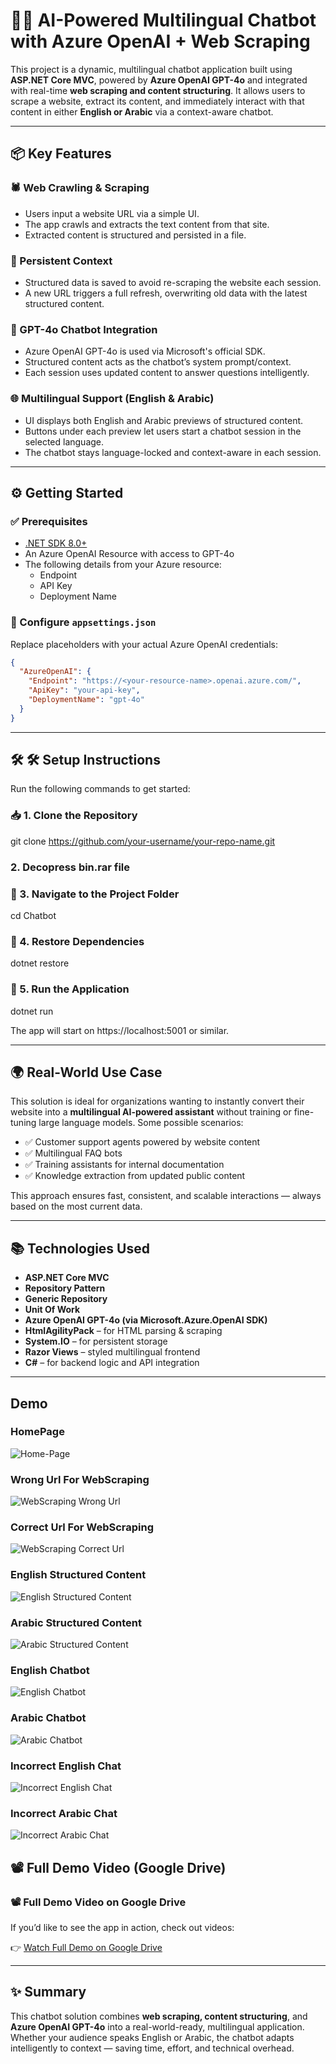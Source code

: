 # 🤖🌐 AI-Powered Multilingual Chatbot with Azure OpenAI + Web Scraping

This project is a dynamic, multilingual chatbot application built using **ASP.NET Core MVC**, powered by **Azure OpenAI GPT-4o** and integrated with real-time **web scraping and content structuring**. It allows users to scrape a website, extract its content, and immediately interact with that content in either **English or Arabic** via a context-aware chatbot.

---

## 📦 Key Features

### 🕷️ Web Crawling & Scraping
- Users input a website URL via a simple UI.
- The app crawls and extracts the text content from that site.
- Extracted content is structured and persisted in a file.

### 💾 Persistent Context
- Structured data is saved to avoid re-scraping the website each session.
- A new URL triggers a full refresh, overwriting old data with the latest structured content.

### 🤖 GPT-4o Chatbot Integration
- Azure OpenAI GPT-4o is used via Microsoft's official SDK.
- Structured content acts as the chatbot’s system prompt/context.
- Each session uses updated content to answer questions intelligently.

### 🌐 Multilingual Support (English & Arabic)
- UI displays both English and Arabic previews of structured content.
- Buttons under each preview let users start a chatbot session in the selected language.
- The chatbot stays language-locked and context-aware in each session.

---

## ⚙️ Getting Started

### ✅ Prerequisites

- [.NET SDK 8.0+](https://dotnet.microsoft.com/en-us/download/dotnet/8.0)
- An Azure OpenAI Resource with access to GPT-4o
- The following details from your Azure resource:
  - Endpoint
  - API Key
  - Deployment Name

### 📄 Configure `appsettings.json`

Replace placeholders with your actual Azure OpenAI credentials:

```json
{
  "AzureOpenAI": {
    "Endpoint": "https://<your-resource-name>.openai.azure.com/",
    "ApiKey": "your-api-key",
    "DeploymentName": "gpt-4o"
  }
}
```

---

## 🛠️ 🛠️ Setup Instructions
Run the following commands to get started:

### 📥 1. Clone the Repository
git clone https://github.com/your-username/your-repo-name.git

### 2. Decopress bin.rar file

### 📂 3. Navigate to the Project Folder
cd Chatbot

### 🔧 4. Restore Dependencies
dotnet restore

### 🏃 5. Run the Application
dotnet run

The app will start on https://localhost:5001 or similar.

---


## 🌍 Real-World Use Case

This solution is ideal for organizations wanting to instantly convert their website into a **multilingual AI-powered assistant** without training or fine-tuning large language models. Some possible scenarios:

- ✅ Customer support agents powered by website content  
- ✅ Multilingual FAQ bots  
- ✅ Training assistants for internal documentation  
- ✅ Knowledge extraction from updated public content  

This approach ensures fast, consistent, and scalable interactions — always based on the most current data.


---

## 📚 Technologies Used

- **ASP.NET Core MVC**
- **Repository Pattern** 
- **Generic Repository**  
- **Unit Of Work** 
- **Azure OpenAI GPT-4o (via Microsoft.Azure.OpenAI SDK)**
- **HtmlAgilityPack** – for HTML parsing & scraping
- **System.IO** – for persistent storage
- **Razor Views** – styled multilingual frontend
- **C#** – for backend logic and API integration

---


## Demo
### HomePage
![Home-Page](/assets/HomePage.png)

### Wrong Url For WebScraping
![WebScraping Wrong Url](/assets/UI_ForScraping1.png)

### Correct Url For WebScraping
![WebScraping Correct Url](/assets/UI_ForScraping2.png)

### English Structured Content
![English Structured Content](/assets/English_StructuredContent.png)

### Arabic Structured Content
![Arabic Structured Content](/assets/Arabic_StructuredContent.png)

### English Chatbot
![English Chatbot](/assets/EnglishChat.png)

### Arabic Chatbot
![Arabic Chatbot](/assets/ArabicChat.png)

### Incorrect English Chat
![Incorrect English Chat](/assets/IncorrectQuestions_EnglishChat.png)

### Incorrect Arabic Chat
![Incorrect Arabic Chat](/assets/IncorrectQuestions_ArabicChat.png)



## 📽️ Full Demo Video (Google Drive)

### 📽️ Full Demo Video on Google Drive

If you’d like to see the app in action, check out videos:

👉 [Watch Full Demo on Google Drive](https://drive.google.com/drive/folders/12slERvqFIyeGLOtNv7om0XnlxSmwmLx5?usp=sharing)


---

## ✨ Summary

This chatbot solution combines **web scraping, content structuring**, and **Azure OpenAI GPT-4o** into a real-world-ready, multilingual application. Whether your audience speaks English or Arabic, the chatbot adapts intelligently to context — saving time, effort, and technical overhead.





